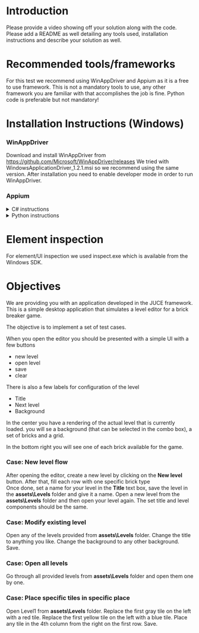 # Introduction

Please provide a video showing off your solution along with the code.
Please add a README as well detailing any tools used, installation instructions and describe your solution as well.

# Recommended tools/frameworks

For this test we recommend using WinAppDriver and Appium as it is a free to use framework.
This is not a mandatory tools to use, any other framework you are familiar with that accomplishes the job is fine.
Python code is preferable but not mandatory!

# Installation Instructions (Windows)

### WinAppDriver
Download and install WinAppDriver from https://github.com/Microsoft/WinAppDriver/releases
We tried with WindowsApplicationDriver_1.2.1.msi so we recommend using the same version.
After installation you need to enable developer mode in order to run WinAppDriver.

### Appium

<details><summary>C# instructions</summary>

#### Install Node.js
https://nodejs.org/en/download

#### Install Appium
npm i -g appium@next

#### Install .NET Core
https://dotnet.microsoft.com/en-us/download

</details>

<details><summary>Python instructions</summary>

#### Install Appium-Python-Client
`python -m pip install Appium-Python-Client==1.3.0`
</details>

# Element inspection
For element/UI inspection we used inspect.exe which is available from the Windows SDK.


# Objectives
We are providing you with an application developed in the JUCE framework. This is a simple desktop application that simulates
a level editor for a brick breaker game.

The objective is to implement a set of test cases.

When you open the editor you should be presented with a simple UI with a few buttons
* new level
* open level
* save
* clear

There is also a few labels for configuration of the level
* Title
* Next level
* Background

In the center you have a rendering of the actual level that is currently loaded. you will se a background (that can be
selected in the combo box), a set of bricks and a grid.

In the bottom right you will see one of each brick available for the game.


### Case: New level flow
After opening the editor, create a new level by clicking on the **New level** button.
After that, fill each row with one specific brick type  
Once done, set a name for your level in the **Title** text box, save the level in the **assets\Levels** folder and give it a name.
Open a new level from the **assets\Levels** folder and then open your level again.
The set title and level components should be the same.

### Case: Modify existing level
Open any of the levels provided from **assets\Levels** folder.
Change the title to anything you like.
Change the background to any other background.
Save.

### Case: Open all levels
Go through all provided levels from **assets\Levels** folder and open them one by one.

### Case: Place specific tiles in specific place
Open Level1 from **assets\Levels** folder.
Replace the first gray tile on the left with a red tile.
Replace the first yellow tile on the left with a blue tile.
Place any tile in the 4th column from the right on the first row.
Save.









